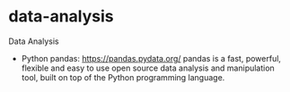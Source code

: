 # data-analysis
Data Analysis

* Python pandas:
https://pandas.pydata.org/
pandas is a fast, powerful, flexible and easy to use open source data analysis and manipulation tool,
built on top of the Python programming language.

